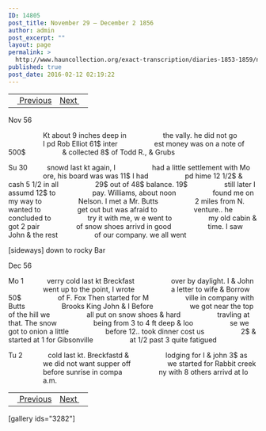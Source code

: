 ```yaml
---
ID: 14805
post_title: November 29 – December 2 1856
author: admin
post_excerpt: ""
layout: page
permalink: >
  http://www.hauncollection.org/exact-transcription/diaries-1853-1859/november-29-december-2-1856/
published: true
post_date: 2016-02-12 02:19:22
---
```

<table style="width: 100%;" align="center">
<tbody>
<tr>
<td><a href="http://www.hauncollection.org/version-2/diaries-1853-1859/november-21-november-29-1856/"><img src="https://lh3.googleusercontent.com/-EFJpxxNiPNw/VqgtWBCZrMI/AAAAAAAAAFU/WfY4lPFWWkg/s800-Ic42/Soeb-Plain-Arrows-8-10px.png" alt="" width="10" height="10" /> Previous</a></td>
<td style="text-align: right;"><a href="http://www.hauncollection.org/version-2/diaries-1853-1859/december-2-december-10-1856/">Next <img src="https://lh3.googleusercontent.com/-67k0cYlpXHw/VqgtWKz1MXI/AAAAAAAAAFU/k9PW_Piyurk/s800-Ic42/Soeb-Plain-Arrows-5-10px.png" alt="" width="10" height="10" /></a></td>
</tr>
</tbody>
</table>
Nov 56

<span style="margin-left: 70px;">Kt about 9 inches deep in
<span style="margin-left: 70px;">the vally. he did not go
<span style="margin-left: 70px;">I pd Rob Elliot 61$ inter
<span style="margin-left: 70px;">est money was on a note of 500$
<span style="margin-left: 70px;">&amp; collected 8$ of Todd R., &amp; Grubs</span></span></span></span></span>

Su 30          snowd last kt again, I
<span style="margin-left: 70px;">had a little settlement with Mo
<span style="margin-left: 70px;">ore, his board was was 11$ I had
<span style="margin-left: 70px;">pd hime 12 1/2$ &amp; cash 5 1/2 in all
<span style="margin-left: 70px;">29$ out of 48$ balance. 19$
<span style="margin-left: 70px;">still later I assumd 12$ to
<span style="margin-left: 70px;">pay. Williams, about noon
<span style="margin-left: 70px;">found me on my way to
<span style="margin-left: 70px;">Nelson. I met a Mr. Butts
<span style="margin-left: 70px;">2 miles from N. wanted to
<span style="margin-left: 70px;">get out but was afraid to
<span style="margin-left: 70px;">venture.. he concluded to
<span style="margin-left: 70px;">try it with me, w e went to
<span style="margin-left: 70px;">my old cabin &amp; got 2 pair
<span style="margin-left: 70px;">of snow shoes arrivd in good
<span style="margin-left: 70px;">time. I saw John &amp; the rest
<span style="margin-left: 70px;">of our company. we all went</span></span></span></span></span></span></span></span></span></span></span></span></span></span></span></span>

[sideways]
down to rocky Bar

Dec 56

Mo 1            verry cold last kt Breckfast
<span style="margin-left: 70px;">over by daylight. I &amp; John
<span style="margin-left: 70px;">went up to the point, I wrote
<span style="margin-left: 70px;">a letter to wife &amp; Borrow 50$
<span style="margin-left: 70px;">of F. Fox Then started for M
<span style="margin-left: 70px;">ville in company with Butts
<span style="margin-left: 70px;">Brooks King John &amp; I Before
<span style="margin-left: 70px;">we got near the top of the hill we
<span style="margin-left: 70px;">all put on snow shoes &amp; hard
<span style="margin-left: 70px;">travling at that. The snow
<span style="margin-left: 70px;">being from 3 to 4 ft deep &amp; loo
<span style="margin-left: 70px;">se we got to onion a little
<span style="margin-left: 70px;">before 12.. took dinner cost us
<span style="margin-left: 70px;">2$ &amp; started at 1 for Gibsonville
<span style="margin-left: 70px;">at 1/2 past 3 quite fatigued</span></span></span></span></span></span></span></span></span></span></span></span></span></span>

Tu 2             cold last kt. Breckfastd &amp;
<span style="margin-left: 70px;">lodging for I &amp; john 3$ as
<span style="margin-left: 70px;">we did not want supper off
<span style="margin-left: 70px;">we started for Rabbit creek
<span style="margin-left: 70px;">before sunrise in compa
<span style="margin-left: 70px;">ny with 8 others arrivd at lo
<span style="margin-left: 70px;">a.m.</span></span></span></span></span></span>
<table style="width: 100%;" align="center">
<tbody>
<tr>
<td><a href="http://www.hauncollection.org/version-2/diaries-1853-1859/november-21-november-29-1856/"><img src="https://lh3.googleusercontent.com/-EFJpxxNiPNw/VqgtWBCZrMI/AAAAAAAAAFU/WfY4lPFWWkg/s800-Ic42/Soeb-Plain-Arrows-8-10px.png" alt="" width="10" height="10" /> Previous</a></td>
<td style="text-align: right;"><a href="http://www.hauncollection.org/version-2/diaries-1853-1859/december-2-december-10-1856/">Next <img src="https://lh3.googleusercontent.com/-67k0cYlpXHw/VqgtWKz1MXI/AAAAAAAAAFU/k9PW_Piyurk/s800-Ic42/Soeb-Plain-Arrows-5-10px.png" alt="" width="10" height="10" /></a></td>
</tr>
</tbody>
</table>
[gallery ids="3282"]